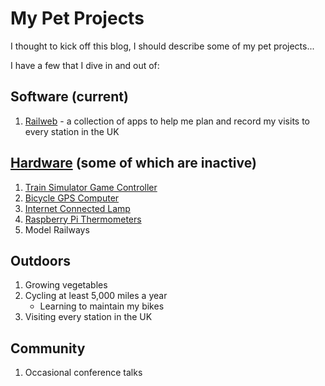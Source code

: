 # My Pet Projects

I thought to kick off this blog, I should describe some of my pet projects...

I have a few that I dive in and out of:

## Software (current)
1. [Railweb](https://rail.dlpb.uk) - a collection of apps to help me plan and record my visits to every station in the UK

## [Hardware](2017-archive-hardware-projects) (some of which are inactive)
1. [Train Simulator Game Controller](2016-archive-train-simulator-controller)
2. [Bicycle GPS Computer](2014-archive-a-bicycle-computer-in-several-parts)
3. [Internet Connected Lamp](2016-archive-internet-connected-lamp)
4. [Raspberry Pi Thermometers](2014-archive-raspberry-pi-thermometer)
5. Model Railways

## Outdoors
1. Growing vegetables
2. Cycling at least 5,000 miles a year 
    * Learning to maintain my bikes
3. Visiting every station in the UK

## Community
1. Occasional conference talks